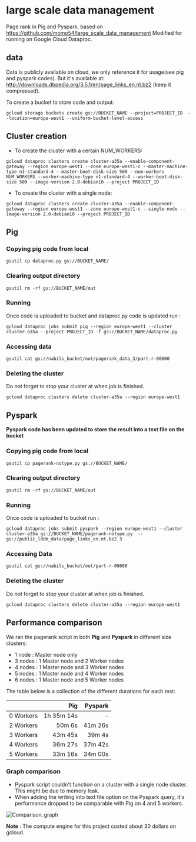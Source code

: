 # large scale data management

Page rank in Pig and Pyspark, based on https://github.com/momo54/large_scale_data_management
Modified for running on Google Cloud Dataproc.

## data

Data is publicly available on cloud, we only reference it for usage(see pig and pyspark codes). But it's available at: http://downloads.dbpedia.org/3.5.1/en/page_links_en.nt.bz2 (keep it compressed).

To create a bucket to store code and output:

```
gcloud storage buckets create gs://BUCKET_NAME --project=PROJECT_ID  --location=europe-west1 --uniform-bucket-level-access
```

## Cluster creation

- To create the cluster with a certain NUM_WORKERS:

```
gcloud dataproc clusters create cluster-a35a --enable-component-gateway --region europe-west1 --zone europe-west1-c --master-machine-type n1-standard-4 --master-boot-disk-size 500 --num-workers NUM_WORKERS --worker-machine-type n1-standard-4 --worker-boot-disk-size 500 --image-version 2.0-debian10 --project PROJECT_ID
```

- To create the cluster with a single node:

```
gcloud dataproc clusters create cluster-a35a --enable-component-gateway --region europe-west1 --zone europe-west1-c --single-node --image-version 2.0-debian10 --project PROJECT_ID
```

## Pig

### Copying pig code from local

```
gsutil cp dataproc.py gs://BUCKET_NAME/
```

### Clearing output directory

```
gsutil rm -rf gs://BUCKET_NAME/out
```

### Running

Once code is uploaded to bucket and dataproc.py code is updated run :

```
gcloud dataproc jobs submit pig --region europe-west1 --cluster cluster-a35a --project PROJECT_ID -f gs://BUCKET_NAME/dataproc.py
```

### Accessing data

```
gsutil cat gs://nabils_bucket/out/pagerank_data_3/part-r-00000
```

### Deleting the cluster

Do not forget to stop your cluster at when job is finished.

```
gcloud dataproc clusters delete cluster-a35a --region europe-west1
```

## Pyspark

**Pyspark code has been updated to store the result into a text file on the bucket**

### Copying pig code from local

```
gsutil cp pagerank-notype.py gs://BUCKET_NAME/
```

### Clearing output directory

```
gsutil rm -rf gs://BUCKET_NAME/out
```

### Running

Once code is uploaded to bucket run :

```
gcloud dataproc jobs submit pyspark --region europe-west1 --cluster cluster-a35a gs://BUCKET_NAME/pagerank-notype.py  -- gs://public_lddm_data/page_links_en.nt.bz2 3
```

### Accessing Data

```
gsutil cat gs://nabils_bucket/out/part-r-00000
```

### Deleting the cluster

Do not forget to stop your cluster at when job is finished.

```
gcloud dataproc clusters delete cluster-a35a --region europe-west1
```

## Performance comparison

We ran the pagerank script in both **Pig** and **Pyspark** in different size clusters:

- 1 node : Master node only
- 3 nodes : 1 Master node and 2 Worker nodes
- 4 nodes : 1 Master node and 3 Worker nodes
- 5 nodes : 1 Master node and 4 Worker nodes
- 6 nodes : 1 Master node and 5 Worker nodes

The table below is a collection of the different durations for each test:

|           |        Pig | Pyspark |
| :-------: | ---------: | ------: |
| 0 Workers | 1h 35m 14s |       - |
| 2 Workers |     50m 6s | 41m 26s |
| 3 Workers |    43m 45s |  39m 4s |
| 4 Workers |    36m 27s | 37m 42s |
| 5 Workers |    33m 16s | 34m 00s |

### Graph comparison

- Pyspark script couldn't function on a cluster with a single node cluster. This might be due to memory leak.
- When adding the writing into text file option on the Pyspark query, it's performance dropped to be comparable with Pig on 4 and 5 workers.

![Comparison_graph](https://media.discordapp.net/attachments/768218175899959347/1029505481703694367/Execution_time_in_seconds_1.png?width=756&height=467)

**Note** : The compute engine for this project costed about 30 dollars on gcloud.
